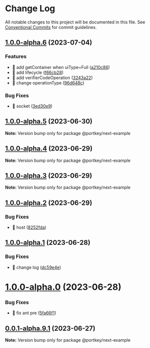 # Change Log

All notable changes to this project will be documented in this file.
See [Conventional Commits](https://conventionalcommits.org) for commit guidelines.

## [1.0.0-alpha.6](https://github.com/Portkey-Wallet/portkey-web/compare/v1.0.0-alpha.5...v1.0.0-alpha.6) (2023-07-04)

### Features

- 🎸 add getContainer when uiType=Full ([a210c86](https://github.com/Portkey-Wallet/portkey-web/commit/a210c863c3b86fbeb0614def9600409642da8476))
- 🎸 add lifecycle ([f66cb28](https://github.com/Portkey-Wallet/portkey-web/commit/f66cb28ac024c887c997f11eb707f6776e93f5d3))
- 🎸 add verifierCodeOperation ([3243a22](https://github.com/Portkey-Wallet/portkey-web/commit/3243a225002a226af897ce1d705ed5eba5a4cc81))
- 🎸 change operationType ([96d648c](https://github.com/Portkey-Wallet/portkey-web/commit/96d648cc58778c2f7057dcc9f2d232e71a63858a))

### Bug Fixes

- 🐛 socket ([3ed30e9](https://github.com/Portkey-Wallet/portkey-web/commit/3ed30e9f41de39a95f947c28f358de9320574f67))

## [1.0.0-alpha.5](https://github.com/Portkey-Wallet/portkey-web/compare/v1.0.0-alpha.4...v1.0.0-alpha.5) (2023-06-30)

**Note:** Version bump only for package @portkey/next-example

## [1.0.0-alpha.4](https://github.com/Portkey-Wallet/portkey-web/compare/v1.0.0-alpha.3...v1.0.0-alpha.4) (2023-06-29)

**Note:** Version bump only for package @portkey/next-example

## [1.0.0-alpha.3](https://github.com/Portkey-Wallet/portkey-web/compare/v1.0.0-alpha.2...v1.0.0-alpha.3) (2023-06-29)

**Note:** Version bump only for package @portkey/next-example

## [1.0.0-alpha.2](https://github.com/Portkey-Wallet/portkey-web/compare/v1.0.0-alpha.1...v1.0.0-alpha.2) (2023-06-29)

### Bug Fixes

- 🐛 host ([8252fda](https://github.com/Portkey-Wallet/portkey-web/commit/8252fda775f9e0a11a50184c6a6c08be9a17b822))

## [1.0.0-alpha.1](https://github.com/Portkey-Wallet/portkey-web/compare/v1.0.0-alpha.0...v1.0.0-alpha.1) (2023-06-28)

### Bug Fixes

- 🐛 change log ([dc59e4e](https://github.com/Portkey-Wallet/portkey-web/commit/dc59e4ed116efcd75b4c021580cdd88c0a045d45))

# [1.0.0-alpha.0](https://github.com/Portkey-Wallet/portkey-web/compare/v0.0.1-alpha.9.1...v1.0.0-alpha.0) (2023-06-28)

### Bug Fixes

- 🐛 fix ant pre ([5fa66f1](https://github.com/Portkey-Wallet/portkey-web/commits/5fa66f163689fb55a69473cb5dad024018ae177a))

## [0.0.1-alpha.9.1](https://github.com/Portkey-Wallet/portkey-web/compare/v0.0.1-alpha.9.0...v0.0.1-alpha.9.1) (2023-06-27)

**Note:** Version bump only for package @portkey/next-example
